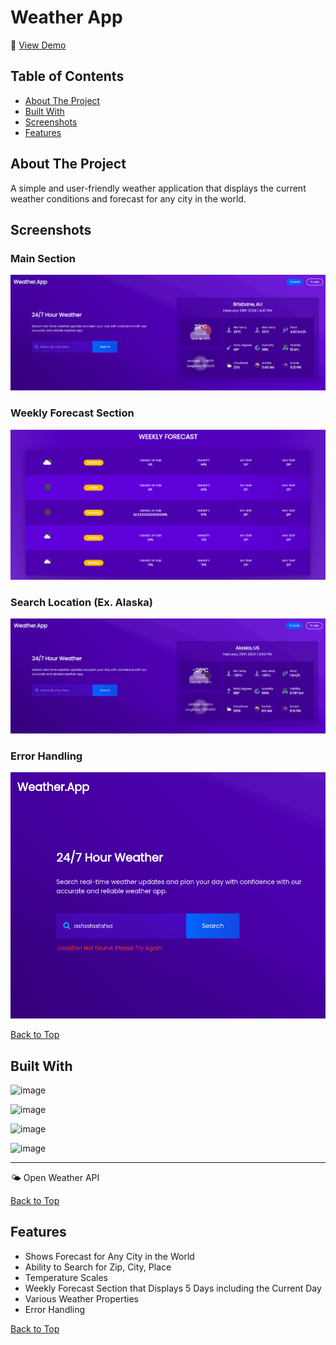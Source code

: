 # Weather App

🔗 [View Demo](https://eternum101.github.io/weather-app/)

## Table of Contents
- [About The Project](#about-the-project)
- [Built With](#built-with)
- [Screenshots](#screenshots)
- [Features](#features)

## About The Project
A simple and user-friendly weather application that displays the current weather conditions and forecast for any city in the world.

## Screenshots

### Main Section
![](screenshots/main-section-weather-app.png)

### Weekly Forecast Section
![](screenshots/weekly-forecast-section-weather-app.png)

### Search Location (Ex. Alaska)
![](screenshots/search-place-weather-app.png)

### Error Handling
![](screenshots/error-handling-weather-app.png)

[Back to Top](#weather-app)

## Built With
![image](https://img.shields.io/badge/HTML5-E34F26?style=for-the-badge&logo=html5&logoColor=white)

![image](https://img.shields.io/badge/CSS3-1572B6?style=for-the-badge&logo=css3&logoColor=white)

![image](https://img.shields.io/badge/JavaScript-323330?style=for-the-badge&logo=javascript&logoColor=F7DF1E)

![image](https://img.shields.io/badge/Webpack-8DD6F9?style=for-the-badge&logo=Webpack&logoColor=white)

---

🌤️ Open Weather API

[Back to Top](#weather-app)

## Features

- Shows Forecast for Any City in the World
- Ability to Search for Zip, City, Place
- Temperature Scales
- Weekly Forecast Section that Displays 5 Days including the Current Day
- Various Weather Properties
- Error Handling

[Back to Top](#weather-app)

